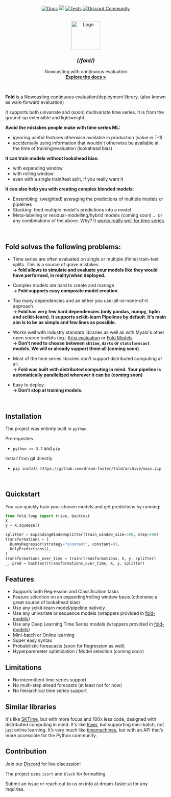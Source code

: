 <!-- # Fold -->



<p align="center">
  <a href="https://dream-faster.github.io/fold/"><img alt="Docs" src="https://img.shields.io/github/actions/workflow/status/dream-faster/fold/docs.yaml?logo=readthedocs"></a>
  <a href="https://codecov.io/gh/dream-faster/fold" ><img src="https://codecov.io/gh/dream-faster/fold/branch/main/graph/badge.svg?token=Z7I2XSF188"/></a>
  <a href="https://github.com/dream-faster/fold/actions/workflows/ci-cd.yaml"><img alt="Tests" src="https://github.com/dream-faster/fold/actions/workflows/ci-cd.yaml/badge.svg"/></a>
  <a href="https://discord.gg/EKJQgfuBpE"><img alt="Discord Community" src="https://img.shields.io/badge/Discord-%235865F2.svg?logo=discord&logoColor=white"></a>
</p>


<!-- PROJECT LOGO -->
<br />
<div align="center">
  <a href="https://dream-faster.github.io/fold/">
    <img src="https://raw.githubusercontent.com/dream-faster/fold/main/docs/images/logo.png" alt="Logo" width="90" >
  </a>
<h3 align="center"> <i>(/fold/)</i></h3>
  <p align="center">
    Nowcasting with continuous evaluation
    <br />
    <a href="https://dream-faster.github.io/fold/"><strong>Explore the docs »</strong></a>
  </p>
</div>
<br />

**Fold** is a Nowcasting continuous evaluation/deployment library.
(also known as walk-forward evaluation)

It supports both univariate and (soon) multivariate time series.
It is from the ground-up extensible and lightweight.

**Avoid the mistakes people make with time series ML:**
- ignoring useful features otherwise available in production (value in T-1)
- accidentally using information that wouldn't otherwise be available at the time of training/evaluation (lookahead bias)

**It can train models without lookahead bias:**
- with expanding window
- with rolling window
- even with a single train/test split, if you really want it
  
**It can also help you with creating complex blended models:**
- Ensembling: (weighted) averaging the predictions of multiple models or pipelines
- Stacking: feed multiple model's predictions into a model
- Meta-labeling or residual-modelling/hybrid models (coming soon)
... or any combinations of the above.
Why? It [works really well for time series](https://linkinghub.elsevier.com/retrieve/pii/S0169207022001480).
  



  
<br/>

## Fold solves the following problems:

- Time series are often evaluated on single or multiple (finite) train-test splits. This is a source of grave mistakes.<br/>
**→ fold allows to simulate and evaluate your models like they would have performed, in reality/when deployed.**

- Complex models are hard to create and manage<br/>
**→ Fold supports easy composite model creation**

- Too many dependencies and an either you use-all-or-none-of-it approach<br/>
**→ Fold has very few hard dependencies (only pandas, numpy, tqdm and scikit-learn). It supports scikit-learn Pipelines by default. It's main aim is to be as simple and few lines as possible.**

- Works well with industry standard libraries as well as with Myalo's other open source toolkits (eg.: [Krisi evaluation](https://github.com/dream-faster/krisi) or [Fold Models]([h](https://github.com/dream-faster/fold-models))<br/>
**→ Don't need to choose between `sktime`, `darts` or `statsforecast` models. We will or already support them all (coming soon)**

- Most of the time series libraries don't support distributed computing at all.<br/>
**→ Fold was built with distributed computing in mind. Your pipeline is automatically parallelized wherever it can be (coming soon)**

- Easy to deploy.<br/>
**→ Don't stop at training models.**


<br/>

## Installation


The project was entirely built in ``python``. 

Prerequisites

* ``python >= 3.7`` and ``pip``


Install from git directly

*  ``pip install https://github.com/dream-faster/fold/archive/main.zip ``

<br/>

## Quickstart

You can quickly train your chosen models and get predictions by running:

```python
from fold.loop import trian, backtest
X
y = X.squeeze()

splitter = ExpandingWindowSplitter(train_window_size=400, step=400)
transformations = [
  DummyRegressor(strategy="constant", constant=0),
  OnlyPredictions(),
]
transformations_over_time = train(transformations, X, y, splitter)
_, pred = backtest(transformations_over_time, X, y, splitter)
```




## Features

- Supports both Regression and Classification tasks
- Feature selection on an expanding/rolling window basis (otherwise a great source of lookahead bias)
- Use any scikit-learn model/pipeline natively
- Use any univariate or sequence models (wrappers provided in [fold-models](https://github.com/dream-faster/fold-models))
- Use any Deep Learning Time Series models (wrappers provided in [fold-models](https://github.com/dream-faster/fold-models))
- Mini-batch or Online learning
- Super easy syntax
- Probabilistic foreacasts (soon for Regression as well)
- Hyperparemeter optimization / Model selection (coming soon)


## Limitations

- No intermittent time series support
- No multi-step ahead forecasts (at least not for now)
- No hierarchical time series support

## Similar libraries
It's like [SKTime](https://github.com/sktime/sktime), but with more focus and 100x less code, designed with distributed computing in mind.
It's like [River](https://github.com/online-ml/river), but supporting mini-batch, not just online learning.
It’s very much like [timemachines](https://github.com/microprediction/timemachines), but with an API that’s more accessible for the Python community.


## Contribution

Join our [Discord](https://discord.gg/EKJQgfuBpE) for live discussion!

The project uses ``isort`` and ``black`` for formatting.

Submit an issue or reach out to us on info at dream-faster.ai for any inquiries.


